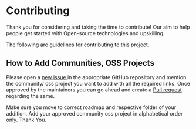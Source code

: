 # Contributing

Thank you for considering and taking the time to contribute! Our aim to help people get started with Open-source technologies and upskilling.

The following are guidelines for contributing to this project.

## How to Add Communities, OSS Projects

Please open a [new issue ](https://github.com/DIEMS-HUB/Roadmaps/issues/new)in the appropriate GitHub repository and mention the community/ oss project you want to add with all the required links. Once approved by the maintainers you can go ahead and create a [Pull request](https://github.com/DIEMS-HUB/Roadmaps/pulls) regarding the same.

Make sure you move to correct roadmap and respective folder of your addition. Add your approved community oss project in alphabetical order only. Thank You.
